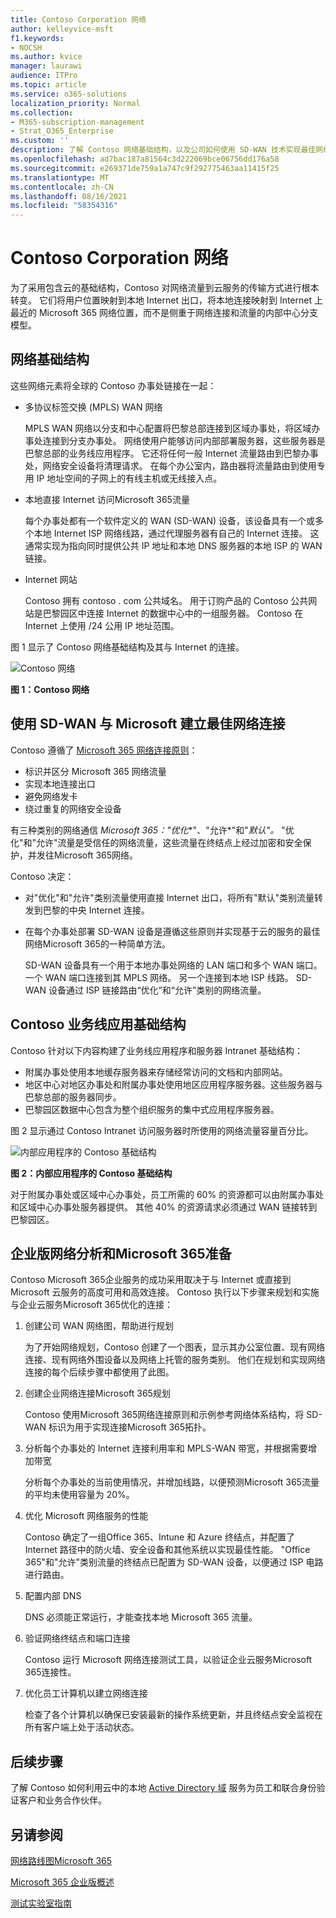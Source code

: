 ```yaml
---
title: Contoso Corporation 网络
author: kelleyvice-msft
f1.keywords:
- NOCSH
ms.author: kvice
manager: laurawi
audience: ITPro
ms.topic: article
ms.service: o365-solutions
localization_priority: Normal
ms.collection:
- M365-subscription-management
- Strat_O365_Enterprise
ms.custom: ''
description: 了解 Contoso 网络基础结构，以及公司如何使用 SD-WAN 技术实现最佳网络性能，Microsoft 365企业云服务。
ms.openlocfilehash: ad7bac187a81564c3d222069bce06756dd176a58
ms.sourcegitcommit: e269371de759a1a747c9f292775463aa11415f25
ms.translationtype: MT
ms.contentlocale: zh-CN
ms.lasthandoff: 08/16/2021
ms.locfileid: "58354316"
---
```

# <a name="networking-for-the-contoso-corporation"></a>Contoso Corporation 网络

为了采用包含云的基础结构，Contoso 对网络流量到云服务的传输方式进行根本转变。 它们将用户位置映射到本地 Internet 出口，将本地连接映射到 Internet 上最近的 Microsoft 365 网络位置，而不是侧重于网络连接和流量的内部中心分支模型。

## <a name="networking-infrastructure"></a>网络基础结构

这些网络元素将全球的 Contoso 办事处链接在一起：

- 多协议标签交换 (MPLS) WAN 网络

  MPLS WAN 网络以分支和中心配置将巴黎总部连接到区域办事处，将区域办事处连接到分支办事处。 网络使用户能够访问内部部署服务器，这些服务器是巴黎总部的业务线应用程序。 它还将任何一般 Internet 流量路由到巴黎办事处，网络安全设备将清理请求。 在每个办公室内，路由器将流量路由到使用专用 IP 地址空间的子网上的有线主机或无线接入点。

- 本地直接 Internet 访问Microsoft 365流量

  每个办事处都有一个软件定义的 WAN (SD-WAN) 设备，该设备具有一个或多个本地 Internet ISP 网络线路，通过代理服务器有自己的 Internet 连接。 这通常实现为指向同时提供公共 IP 地址和本地 DNS 服务器的本地 ISP 的 WAN 链接。

- Internet 网站

  Contoso 拥有 contoso \. com 公共域名。 用于订购产品的 Contoso 公共网站是巴黎园区中连接 Internet 的数据中心中的一组服务器。 Contoso 在 Internet 上使用 /24 公用 IP 地址范围。

图 1 显示了 Contoso 网络基础结构及其与 Internet 的连接。

![Contoso 网络](../media/contoso-networking/contoso-networking-fig1.png)
 
**图 1：Contoso 网络**

## <a name="use-of-sd-wan-for-optimal-network-connectivity-to-microsoft"></a>使用 SD-WAN 与 Microsoft 建立最佳网络连接

Contoso 遵循了 [Microsoft 365 网络连接原则](microsoft-365-network-connectivity-principles.md)：

- 标识并区分 Microsoft 365 网络流量
- 实现本地连接出口
- 避免网络发卡
- 绕过重复的网络安全设备

有三种类别的网络通信 *Microsoft 365："优化**"、"允许*"和"*默认"。* "优化"和"允许"流量是受信任的网络流量，这些流量在终结点上经过加密和安全保护，并发往Microsoft 365网络。

Contoso 决定：

- 对"优化"和"允许"类别流量使用直接 Internet 出口，将所有"默认"类别流量转发到巴黎的中央 Internet 连接。

- 在每个办事处部署 SD-WAN 设备是遵循这些原则并实现基于云的服务的最佳网络Microsoft 365的一种简单方法。

  SD-WAN 设备具有一个用于本地办事处网络的 LAN 端口和多个 WAN 端口。 一个 WAN 端口连接到其 MPLS 网络。 另一个连接到本地 ISP 线路。 SD-WAN 设备通过 ISP 链接路由“优化”和“允许”类别的网络流量。

## <a name="the-contoso-line-of-business-app-infrastructure"></a>Contoso 业务线应用基础结构

Contoso 针对以下内容构建了业务线应用程序和服务器 Intranet 基础结构：

- 附属办事处使用本地缓存服务器来存储经常访问的文档和内部网站。
- 地区中心对地区办事处和附属办事处使用地区应用程序服务器。这些服务器与巴黎总部的服务器同步。
- 巴黎园区数据中心包含为整个组织服务的集中式应用程序服务器。

图 2 显示通过 Contoso Intranet 访问服务器时所使用的网络流量容量百分比。

![内部应用程序的 Contoso 基础结构](../media/contoso-networking/contoso-networking-fig2.png)
 
**图 2：内部应用程序的 Contoso 基础结构**

对于附属办事处或区域中心办事处，员工所需的 60% 的资源都可以由附属办事处和区域中心办事处服务器提供。 其他 40% 的资源请求必须通过 WAN 链接转到巴黎园区。

## <a name="network-analysis-and-preparation-for-microsoft-365-for-enterprise"></a>企业版网络分析和Microsoft 365准备

Contoso Microsoft 365企业服务的成功采用取决于与 Internet 或直接到 Microsoft 云服务的高度可用和高效连接。 Contoso 执行以下步骤来规划和实施与企业云服务Microsoft 365优化的连接：

1. 创建公司 WAN 网络图，帮助进行规划

   为了开始网络规划，Contoso 创建了一个图表，显示其办公室位置、现有网络连接、现有网络外围设备以及网络上托管的服务类别。 他们在规划和实现网络连接的每个后续步骤中都使用了此图。

2. 创建企业网络连接Microsoft 365规划

   Contoso 使用[](microsoft-365-network-connectivity-principles.md)Microsoft 365网络连接原则和示例参考网络体系结构，将 SD-WAN 标识为用于实现连接Microsoft 365拓扑。

3. 分析每个办事处的 Internet 连接利用率和 MPLS-WAN 带宽，并根据需要增加带宽

   分析每个办事处的当前使用情况，并增加线路，以便预测Microsoft 365流量的平均未使用容量为 20%。

4. 优化 Microsoft 网络服务的性能

   Contoso 确定了一组Office 365、Intune 和 Azure 终结点，并配置了 Internet 路径中的防火墙、安全设备和其他系统以实现最佳性能。 "Office 365"和"允许"类别流量的终结点已配置为 SD-WAN 设备，以便通过 ISP 电路进行路由。

5. 配置内部 DNS

   DNS 必须能正常运行，才能查找本地 Microsoft 365 流量。

6. 验证网络终结点和端口连接

   Contoso 运行 Microsoft 网络连接测试工具，以验证企业云服务Microsoft 365连接性。

7. 优化员工计算机以建立网络连接

   检查了各个计算机以确保已安装最新的操作系统更新，并且终结点安全监视在所有客户端上处于活动状态。

## <a name="next-step"></a>后续步骤

了解 Contoso 如何利用云中的本地 [Active Directory 域](contoso-identity.md) 服务为员工和联合身份验证客户和业务合作伙伴。

## <a name="see-also"></a>另请参阅

[网络路线图Microsoft 365](networking-roadmap-microsoft-365.md)

[Microsoft 365 企业版概述](microsoft-365-overview.md)

[测试实验室指南](m365-enterprise-test-lab-guides.md)
